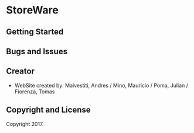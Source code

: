 # StoreWare

## Getting Started

## Bugs and Issues

## Creator

* WebSite created by: Malvestiti, Andres / Mino, Mauricio / Poma, Julian / Fiorenza, Tomas

## Copyright and License

Copyright 2017.

